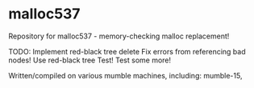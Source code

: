 malloc537
=========

Repository for malloc537 - memory-checking malloc replacement!

TODO:
Implement red-black tree delete
Fix errors from referencing bad nodes!
Use red-black tree
Test!
Test some more!


Written/compiled on various mumble machines,
including:
mumble-15, 
